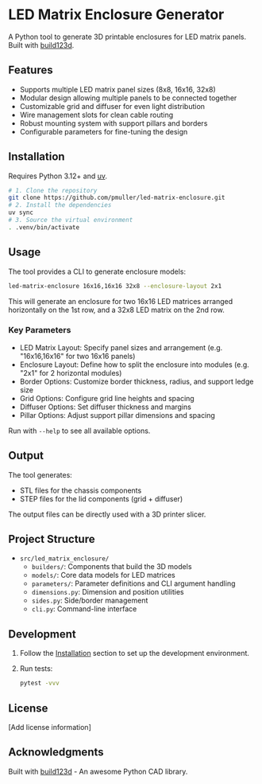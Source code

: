 # LED Matrix Enclosure Generator

A Python tool to generate 3D printable enclosures for LED matrix panels.
Built with [build123d](https://github.com/gumyr/build123d).

## Features

- Supports multiple LED matrix panel sizes (8x8, 16x16, 32x8)
- Modular design allowing multiple panels to be connected together
- Customizable grid and diffuser for even light distribution
- Wire management slots for clean cable routing
- Robust mounting system with support pillars and borders
- Configurable parameters for fine-tuning the design

## Installation

Requires Python 3.12+ and [uv](https://docs.astral.sh/uv/).

```bash
# 1. Clone the repository
git clone https://github.com/pmuller/led-matrix-enclosure.git
# 2. Install the dependencies
uv sync
# 3. Source the virtual environment
. .venv/bin/activate
```

## Usage

The tool provides a CLI to generate enclosure models:

```bash
led-matrix-enclosure 16x16,16x16 32x8 --enclosure-layout 2x1
```

This will generate an enclosure for two 16x16 LED matrices arranged horizontally on the 1st row,
and a 32x8 LED matrix on the 2nd row.

### Key Parameters

- LED Matrix Layout: Specify panel sizes and arrangement (e.g. "16x16,16x16" for two 16x16 panels)
- Enclosure Layout: Define how to split the enclosure into modules (e.g. "2x1" for 2 horizontal modules)
- Border Options: Customize border thickness, radius, and support ledge size
- Grid Options: Configure grid line heights and spacing
- Diffuser Options: Set diffuser thickness and margins
- Pillar Options: Adjust support pillar dimensions and spacing

Run with `--help` to see all available options.

## Output

The tool generates:

- STL files for the chassis components
- STEP files for the lid components (grid + diffuser)

The output files can be directly used with a 3D printer slicer.

## Project Structure

- `src/led_matrix_enclosure/`
  - `builders/`: Components that build the 3D models
  - `models/`: Core data models for LED matrices
  - `parameters/`: Parameter definitions and CLI argument handling
  - `dimensions.py`: Dimension and position utilities
  - `sides.py`: Side/border management
  - `cli.py`: Command-line interface

## Development

1. Follow the [Installation](#installation) section to set up the development environment.
2. Run tests:

    ```bash
    pytest -vvv
    ```

## License

[Add license information]

## Acknowledgments

Built with [build123d](https://github.com/gumyr/build123d) - An awesome Python CAD library.
